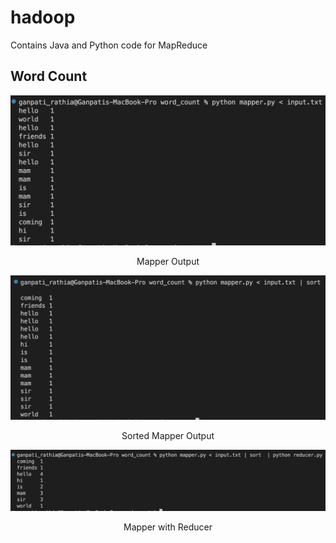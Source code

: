 # hadoop
Contains Java and Python code for MapReduce


## Word Count

<div align="center">
<img src="/word_count/img/1.png">
<p>Mapper Output</p>

<div align="center">
<img src="/word_count/img/2.png">
<p>Sorted Mapper Output</p>

<div align="center">
<img src="/word_count/img/3.png">
<p>Mapper with Reducer</p>